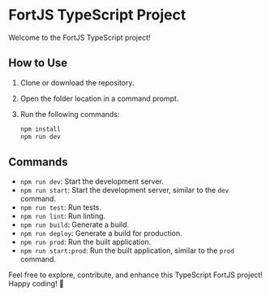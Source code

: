 # FortJS TypeScript Project

Welcome to the FortJS TypeScript project!

## How to Use

1. Clone or download the repository.
2. Open the folder location in a command prompt.
3. Run the following commands:

   ```bash
   npm install
   npm run dev
   ```

## Commands

- `npm run dev`: Start the development server.
- `npm run start`: Start the development server, similar to the `dev` command.
- `npm run test`: Run tests.
- `npm run lint`: Run linting.
- `npm run build`: Generate a build.
- `npm run deploy`: Generate a build for production.
- `npm run prod`: Run the built application.
- `npm run start:prod`: Run the built application, similar to the `prod` command.

Feel free to explore, contribute, and enhance this TypeScript FortJS project! Happy coding! 🚀